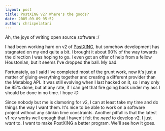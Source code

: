 ```yaml
---
layout: post
title: PostXING v2? Where's the goods?
date: 2005-09-09 05:52
author: chrispelatari
---
```

Ah, the joys of writing open source software :/

I had been working hard on v2 of <a href="http://PostXING.url123.com/main">PostXING</a>, but somehow development has
stagnated on my end quite a bit. I brought it about 90% of the way towards the
direction I was hoping to go. I even got an offer of help from a fellow
Houstonian, but it seems I've dropped the ball. My bad.

Fortunately, as I said I've completed most of the grunt work, now it's just a
matter of gluing everything together and creating a different provider than the
Metablog API. It was still evolving when I last hacked on it, so I may only be
85% done, but at any rate, if I can get that fire going back under my ass I
should be done in no time. I hope :D

Since nobody but me is clamoring for v2, I can at least take my time and do
things the way I want them. It's nice to be able to work on a software project
without any stinkin time constraints. Another pitfall is that the latest v1 rev
works well enough that I haven't felt the <em>need</em> to develop v2. I just
<em>want</em> to. I want to make PostXING a better program. We'll see how it
goes.
